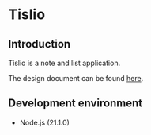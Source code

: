 # Tislio

## Introduction
Tislio is a note and list application.

The design document can be found [here](docs/design.md).

## Development environment
- Node.js (21.1.0)